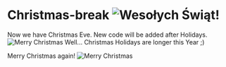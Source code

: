 # Christmas-break ![Wesołych Świąt!](https://cdn.cmc-gallery.pl/static/files/gallery/502/im_g_5863_9732.jpg)
Now we have Christmas Eve. New code will be added after Holidays.
![Merry Christmas](https://www.advatech.pl/wp-content/uploads/2018/12/weso%C5%82ych-%C5%9Bwi%C4%85tt.jpg)
Well... Christmas Holidays are longer this Year ;)

Merry Christmas again!
![Merry Christmas](https://img.fruugo.com/product/1/49/522028491_max.jpg)
